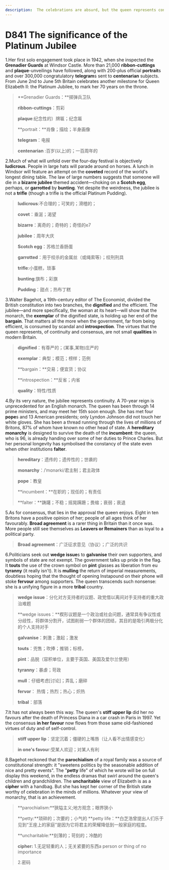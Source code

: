 ```yaml
---
description:  The celebrations are absurd, but the queen represents continuity and consensus 
---
```


# D841  The significance of the Platinum Jubilee 
1.Her first solo engagement took place in 1942, when she inspected the **Grenadier Guards** at Windsor Castle. More than 21,000 **ribbon-cuttings** and **plaque**-unveilings have followed, along with 200-plus official **portrait**s and over 300,000 congratulatory **telegram**s sent to **centenarian** subjects. From June 2nd to June 5th Britain celebrates another milestone for Queen Elizabeth II: the Platinum Jubilee, to mark her 70 years on the throne.

> **Grenadier Guards：**掷弹兵卫队
 > 
> **ribbon-cuttings**：剪彩
 > 
> **plaque**:纪念性的）牌匾；纪念匾
 > 
> **portrait：**肖像；描绘；半身画像
 > 
> **telegram**：电报
 > 
> **centenarian** :百岁(以上)的；一百周年的
 > 

2.Much of what will unfold over the four-day festival is objectively **ludicrous**. People in large hats will parade around on horses. A lunch in Windsor will feature an attempt on the **coveted** record of the world's longest dining table. The law of large numbers suggests that someone will die in a **bizarre** **jubilee** themed accident—choking on a **Scotch egg**, perhaps, or **garrotted** by **bunting**. Yet despite the weirdness, the jubilee is not a **trifle** (though a trifle is the official Platinum Pudding).

> **ludicrous**:不合理的；可笑的；滑稽的；
 > 
> **covet**：垂涎；渴望
 > 
> **bizarre**：离奇的；奇特的；奇怪的e7
 > 
> **jubilee**：周年大庆
 > 
> **Scotch egg**：苏格兰香肠蛋
 > 
> **garrotted**：用于绞杀的金属丝（或绳索等）；绞刑刑具
 > 
> **trifle**:小蛋糕，琐事
 > 
> **bunting**:旗布；彩旗
 > 
> **Pudding**：甜点；热布丁糕
 > 


3.Walter Bagehot, a 19th-century editor of The Economist, divided the British constitution into two branches, the **dignified** and the efficient. The jubilee—and more specifically, the woman at its heart—will show that the monarch, the **exemplar** of the dignified state, is holding up her end of the **bargain**. That matters all the more when the government, far from being efficient, is consumed by scandal and **introspection**. The virtues that the queen represents, of continuity and consensus, are not small **qualities** in modern Britain.

> **dignified**：有尊严的；(某事,某物)庄严的
 > 
> **exemplar**：典型；模范；榜样；范例
 > 
> **bargain：**交易；便宜货；协议
 > 
> **introspection：**反省；内省
 > 
> **quality**：特性/性质
 > 

4.By its very nature, the jubilee represents continuity. A 70-year reign is unprecedented for an English monarch. The queen has been through 14 prime ministers, and may meet her 15th soon enough. She has met four **pope**s and 13 American presidents; only Lyndon Johnson did not touch her white gloves. She has been a thread running through the lives of millions of Britons, 87% of whom have known no other head of state. A **hereditary** **monarchy** is designed to survive the death of the **incumbent**: the queen, who is 96, is already handing over some of her duties to Prince Charles. But her personal longevity has symbolised the constancy of the state even when other institutions **falter**.

> **hereditary**：遗传的；遗传性的；世袭的
 > 
> **monarchy**：/ˈmɑnərki/君主制；君主政体
 > 
> **pope**：教皇
 > 
> **incumbent：**在职的；现任的；有责任
 > 
> **falter：**踌躇；不稳；摇晃蹒跚；畏缩；衰弱；衰退
 > 

5.As for consensus, that lies in the approval the queen enjoys. Eight in ten Britons have a positive opinion of her; people of all ages think of her favourably. **Broad agreement** is a rarer thing in Britain than it once was. More people still see themselves as **Leavers or Remainers** than as loyal to a political party.

> **Broad agreement**：广泛征求意见（协议）；广泛的共识
 > 

6.Politicians seek out **wedge issue**s to **galvanise** their own supporters, and symbols of state are not exempt. The government talks up pride in the flag. It **touts** the use of the crown symbol on **pint** glasses as liberation from eu **tyranny** (it really isn't). It is **mulling** the return of imperial measurements, doubtless hoping that the thought of opening Instapound on their phone will stoke **fervour** among supporters. The queen transcends such nonsense: she is a unifying figure in a more **tribal** country.

> **wedge issue**：分化对方支持者的议题、政党借以离间对手支持者的重大政治难题
 > 
> **wedge issues：**楔形议题是一个政治或社会问题，通常具有争议性或分歧性，将群体分割开，试图削弱一个群体的团结，其目的是吸引两极分化的个人支持对手
 > 
> **galvanise**：刺激；激起；激发
 > 
> **touts**：兜售；吹捧；推销；标榜，
 > 
> **pint**：品脱（容积单位，主要于英国、美国及爱尔兰使用）
 > 
> **tyranny**：暴虐；苛政
 > 
> **mull**：仔细考虑[讨论]；弄乱；磨碎
 > 
> **fervor**： 热情；热烈；热心；炽热
 > 
> **tribal**：部落
 > 

7.It has not always been this way. The queen's **stiff upper lip** did her no favours after the death of Princess Diana in a car crash in Paris in 1997. Yet the consensus **in her favour** now flows from those same old-fashioned virtues of duty and of self-control.

> **stiff upper lip**：坚定沉着；僵硬的上嘴唇（让人看不出情感变化）
 > 
> **in one's favou**r:受某人欢迎；对某人有利
 > 

8.Bagehot reckoned that the **parochialism** of a royal family was a source of constitutional strength: it "sweetens politics by the seasonable addition of nice and pretty events". The "**petty** life" of which he wrote will be on full display this weekend, in the endless dramas that swirl around the queen's children and grandchildren. The **uncharitable** view of Elizabeth is as a **cipher** with a handbag. But she has kept her corner of the British state worthy of celebration in the minds of millions. Whatever your view of monarchy, that is an achievement.

> **parochialism:**狭隘主义;地方观念；眼界狭小
 > 
> **petty:**琐碎的；次要的；小气的 **petty life：**白芝浩曾提出人们乐于见到“王座上的家庭”是因为它将君主的荣耀降低到一般家庭的程度。
 > 
> **uncharitable:**刻薄的；苛刻的；冷酷的
 > 
> **cipher:** 1.无足轻重的人；无关紧要的东西a person or thing of no importance
 > 
> 2.密码
 > 

